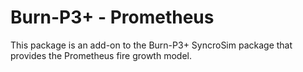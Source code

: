 # Burn-P3+ - Prometheus

This package is an add-on to the Burn-P3+ SyncroSim package that provides the Prometheus fire growth model.
